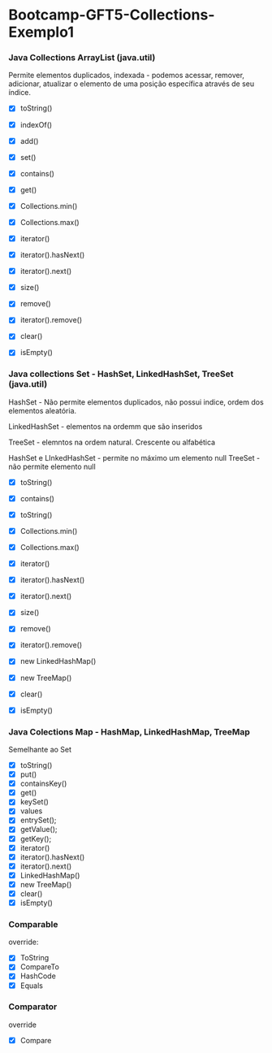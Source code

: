 # Bootcamp-GFT5-Collections-Exemplo1

### Java Collections ArrayList (java.util)

Permite elementos duplicados, indexada - podemos acessar, remover, adicionar, atualizar o elemento de uma posição específica através de seu índice. 

* [x] toString()
* [x] indexOf()
* [x] add()
* [x] set()
* [x] contains()
* [x] get()
* [x] Collections.min()
* [x] Collections.max()
* [x] iterator()
* [x] iterator().hasNext()
* [x] iterator().next()
* [x] size()
* [x] remove()
* [x] iterator().remove()
* [x] clear()
* [x] isEmpty()
 

### Java collections Set - HashSet, LinkedHashSet, TreeSet (java.util)

HashSet - Não permite elementos duplicados, não possui indice, ordem dos elementos aleatória.

LinkedHashSet - elementos na ordemm que são inseridos

TreeSet - elemntos na ordem natural. Crescente ou alfabética

HashSet e LInkedHashSet - permite no máximo um elemento null
TreeSet - não permite elemento null

* [x] toString()
* [x] contains()
* [x] toString()
* [x] Collections.min()
* [x] Collections.max()
* [x] iterator()
* [x] iterator().hasNext()
* [x] iterator().next()
* [x] size()
* [x] remove()
* [x] iterator().remove()
* [x] new LinkedHashMap()
* [x] new TreeMap()
* [x] clear()
* [x] isEmpty()


### Java Colections Map - HashMap, LinkedHashMap, TreeMap

Semelhante ao Set

* [x] toString()
* [x] put()
* [x] containsKey()
* [x] get()
* [x] keySet()
* [x] values
* [x] entrySet();
* [x] getValue();
* [x] getKey();
* [x] iterator()
* [x] iterator().hasNext()
* [x] iterator().next()
* [x] LinkedHashMap()
* [x] new TreeMap()
* [x] clear()
* [x] isEmpty()

### Comparable 

override: 
* [x] ToString
* [x] CompareTo
* [x] HashCode
* [x] Equals

### Comparator

override
* [x] Compare
